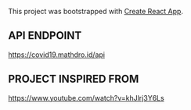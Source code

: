 This project was bootstrapped with [Create React App](https://github.com/facebook/create-react-app).

## API ENDPOINT 

https://covid19.mathdro.id/api

## PROJECT INSPIRED FROM 

https://www.youtube.com/watch?v=khJlrj3Y6Ls

